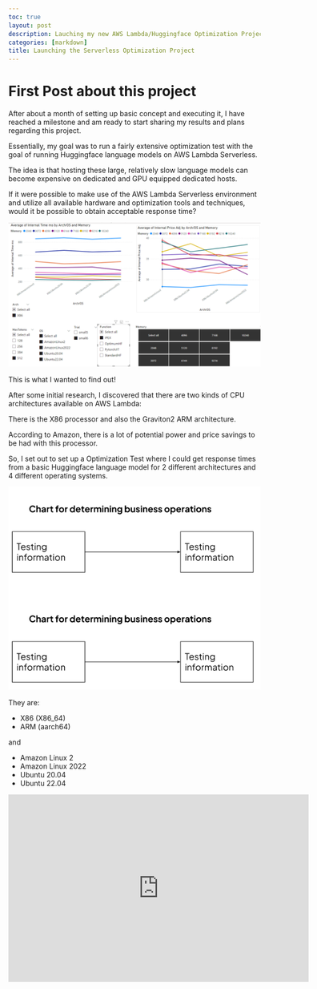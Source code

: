 ```yaml
---
toc: true
layout: post
description: Lauching my new AWS Lambda/Huggingface Optimization Project
categories: [markdown]
title: Launching the Serverless Optimization Project
---
```

# First Post about this project

After about a month of setting up basic concept and executing it, I have reached a milestone and am ready to start sharing my results and plans regarding this project.

Essentially, my goal was to run a fairly extensive optimization test with the goal of running Huggingface language models on AWS Lambda Serverless.

The idea is that hosting these large, relatively slow language models can become expensive on dedicated and GPU equipped dedicated hosts.

If it were possible to make use of the AWS Lambda Serverless environment and utilize all available hardware and optimization tools and techniques, would it be possible to obtain acceptable response time?

![PowerBI1](https://github.com/ActionPace/awslambda-huggingface-optimization-project/raw/master/images/PowerBI1.png)

This is what I wanted to find out!

After some initial research, I discovered that there are two kinds of CPU architectures available on AWS Lambda:

There is the X86 processor and also the Graviton2 ARM architecture.

According to Amazon, there is a lot of potential power and price savings to be had with this processor.

So, I set out to set up a Optimization Test where I could get response times from a basic Huggingface language model for 2 different architectures and 4 different operating systems.

![Google pic1](https://github.com/ActionPace/awslambda-huggingface-optimization-project/raw/master/images/GooglePic1.png)

They are:

* X86 (X86_64)
* ARM (aarch64)

and 

* Amazon Linux 2
* Amazon Linux 2022
* Ubuntu 20.04
* Ubuntu 22.04

<iframe title="ServerlessTimings - Small - Page 1" width="600" height="373.5" src="https://app.powerbi.com/view?r=eyJrIjoiMzYwZDM5OWEtMGE0OC00YTBkLTg3M2QtYTZiNDMwZWQ0YmIwIiwidCI6ImZiMzMyOTk2LTQ3NjktNGJlNi05ZjA0LWZmNDgwM2Y3ZmFmOCIsImMiOjF9" frameborder="0" allowFullScreen="true"></iframe>
